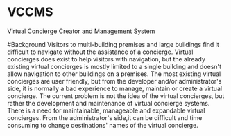# VCCMS
Virtual Concierge Creator and Management System

#Background
Visitors to multi-building premises and large buildings find it difficult to navigate without the assistance of a concierge. 
Virtual concierges does exist to help visitors with navigation,
but the already existing virtual concierges is mostly limited to a single building and doesn't allow navigation to other buildings on a premises.
The most existing virtual concierges are user friendly, but from the developer and/or administrator's side,
it is normally a bad experience to manage, maintain or create a virtual concierge. 
The current problem is not the idea of the virtual concierges, 
but rather the development and maintenance of virtual concierge systems. 
There is a need for maintainable, manageable and expandable virtual concierges.
From the administrator's side,it can be difficult and time consuming to change destinations' names of the virtual concierge.

